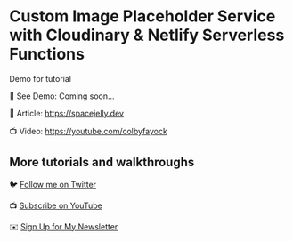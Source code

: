 # Custom Image Placeholder Service with Cloudinary & Netlify Serverless Functions

Demo for tutorial

🚀 See Demo: Coming soon...

📝 Article: https://spacejelly.dev

📺 Video: https://youtube.com/colbyfayock

## More tutorials and walkthroughs

🐦 [Follow me on Twitter](https://twitter.com/colbyfayock)

📺 [Subscribe on YouTube](https://www.youtube.com/colbyfayock)

✉️ [Sign Up for My Newsletter](https://colbyfayock.com/newsletter)
